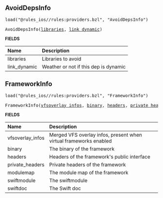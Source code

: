 <!-- Generated with Stardoc: http://skydoc.bazel.build -->



<a id="AvoidDepsInfo"></a>

## AvoidDepsInfo

<pre>
load("@rules_ios//rules:providers.bzl", "AvoidDepsInfo")

AvoidDepsInfo(<a href="#AvoidDepsInfo-libraries">libraries</a>, <a href="#AvoidDepsInfo-link_dynamic">link_dynamic</a>)
</pre>

**FIELDS**

| Name  | Description |
| :------------- | :------------- |
| <a id="AvoidDepsInfo-libraries"></a>libraries |  Libraries to avoid    |
| <a id="AvoidDepsInfo-link_dynamic"></a>link_dynamic |  Weather or not if this dep is dynamic    |


<a id="FrameworkInfo"></a>

## FrameworkInfo

<pre>
load("@rules_ios//rules:providers.bzl", "FrameworkInfo")

FrameworkInfo(<a href="#FrameworkInfo-vfsoverlay_infos">vfsoverlay_infos</a>, <a href="#FrameworkInfo-binary">binary</a>, <a href="#FrameworkInfo-headers">headers</a>, <a href="#FrameworkInfo-private_headers">private_headers</a>, <a href="#FrameworkInfo-modulemap">modulemap</a>, <a href="#FrameworkInfo-swiftmodule">swiftmodule</a>, <a href="#FrameworkInfo-swiftdoc">swiftdoc</a>)
</pre>

**FIELDS**

| Name  | Description |
| :------------- | :------------- |
| <a id="FrameworkInfo-vfsoverlay_infos"></a>vfsoverlay_infos |  Merged VFS overlay infos, present when virtual frameworks enabled    |
| <a id="FrameworkInfo-binary"></a>binary |  The binary of the framework    |
| <a id="FrameworkInfo-headers"></a>headers |  Headers of the framework's public interface    |
| <a id="FrameworkInfo-private_headers"></a>private_headers |  Private headers of the framework    |
| <a id="FrameworkInfo-modulemap"></a>modulemap |  The module map of the framework    |
| <a id="FrameworkInfo-swiftmodule"></a>swiftmodule |  The swiftmodule    |
| <a id="FrameworkInfo-swiftdoc"></a>swiftdoc |  The Swift doc    |


